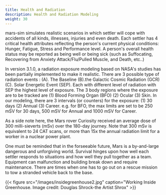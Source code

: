 ```yaml
---
title: Health and Radiation
description: Health and Radiation Modeling
weight: 30
---
```


mars-sim simulates realistic scenarios in which settler will cope with accidents of all kinds, illnesses, injuries and even death. Each settler has 4 critical health attributes reflecting the person's current physical conditions: Hunger, Fatigue, Stress and Performance level. A person's overall health status may be reported as being well or being sick (such as Suffocating, Recovering from Anxiety Attack/Flu/Pulled Muscle, and Death, etc..)

In version 3.1.0, a radiation exposure modeling based on NASA's studies has been partially implemented to make it realistic. There are 3 possible type of radiation events : (A). The Baseline (B).the Galactic Cosmic Radiation (GCR) (C). Solar Energetic Event (SEP). Each with different level of radiation with SEP the highest level of exposure. The 3 body regions where the exposure are to be tracked are (1) Blood Forming Organ (BFO) (2) Ocular (3) Skin. In our modeling, there are 3 intervals (or counters) for the exposure: (1) 30 days (2) Annual (3) Career. e.g. for BFO, the max limits are set to be 250 mSV for 30 days, 500 mSV for Annual and 1000 mSV for Career.

As a side note here, the Mars rover Curiosity received an average dose of 300 milli-sieverts (mSv) over the 180-day journey. Note that 300 mSv is equivalent to 24 CAT scans, or more than 15x the annual radiation limit for a worker in a nuclear power plant.

One must be reminded that in the forseeable future, Mars is a by-and-large dangerous and unforgiving world. Survival hinges upon how well each settler responds to situations and how well they pull together as a team. Equipment can malfunction and building break down and require maintenance. There are times when one has to go out on a rescue mission to tow a stranded vehicle back to the base.

{{< figure src="/images/insidegreenhouse2.jpg" caption="Working Inside Greenhouse. Image credit: Douglas Shrock-the Artist Shrox" >}}

